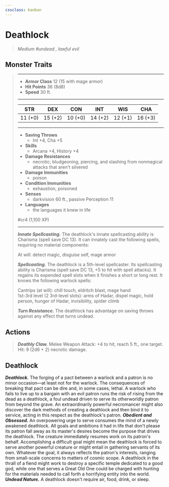 ```yaml
---
cssclass: kanban
---
```


# Deathlock
>*Medium #undead , lawful evil*
## Monster Traits
>___
>- **Armor Class** 12 (15 with mage armor)
>- **Hit Points** 36 (8d8)
>- **Speed** 30 ft.
>___
>|STR|DEX|CON|INT|WIS|CHA|
>|:---:|:---:|:---:|:---:|:---:|:---:|
>|11 (+0)|15 (+2)|10 (+0)|14 (+2)|12 (+1)|16 (+3)|
>___
>- **Saving Throws**
>	 - Int +4, Cha +5
>- **Skills**
>	 - Arcana +4, History +4
>- **Damage Resistances**
>	 - necrotic; bludgeoning, piercing, and slashing from nonmagical attacks that aren't silvered
>- **Damage Immunities**
>	 - poison
>- **Condition Immunities**
>	 - exhaustion, poisoned
>- **Senses**
>	 - darkvision 60 ft., passive Perception 11
>- **Languages**
>	 - the languages it knew in life
>
> #cr4 (1,100 XP)
>___
>***Innate Spellcasting.*** The deathlock's innate spellcasting ability is Charisma (spell save DC 13). It can innately cast the following spells, requiring no material components:  
>
>At will: detect magic, disguise self, mage armor  
>
>
>***Spellcasting.*** The deathlock is a 5th-level spellcaster. Its spellcasting ability is Charisma (spell save DC 13, +5 to hit with spell attacks). It regains its expended spell slots when it finishes a short or long rest. It knows the following warlock spells:  
>
>Cantrips (at will): chill touch, eldritch blast, mage hand  
>1st-3rd level (2 3rd-level slots): arms of Hadar, dispel magic, hold person, hunger of Hadar, invisibility, spider climb  
>
>
>***Turn Resistance.*** The deathlock has advantage on saving throws against any effect that turns undead.  
>
## Actions
>***Deathly Claw.*** Melee Weapon Attack: +4 to hit, reach 5 ft., one target. Hit: 9 (2d6 + 2) necrotic damage.
## Deathlock
***Deathlock.*** The forging of a pact between a warlock and a patron is no minor occasion—at least not for the warlock. The consequences of breaking that pact can be dire and, in some cases, lethal. A warlock who fails to live up to a bargain with an evil patron runs the risk of rising from the dead as a deathlock, a foul undead driven to serve its otherworldly patron from beyond the grave.
An extraordinarily powerful necromancer might also discover the dark methods of creating a deathlock and then bind it to service, acting in this respect as the deathlock's patron.
***Obedient and Obsessed.*** An overpowering urge to serve consumes the mind of a newly awakened deathlock. All goals and ambitions it had in life that don't please its patron fall away as its master's desires become the purpose that drives the deathlock. The creature immediately resumes work on its patron's behalf. Accomplishing a difficult goal might mean the deathlock is forced to serve another powerful creature or might entail in gathering servants of its own.
Whatever the goal, it always reflects the patron's interests, ranging from small-scale concerns to matters of cosmic scope. A deathlock in the thrall of a fiend might work to destroy a specific temple dedicated to a good god, while one that serves a Great Old One could be charged with hunting for the materials needed to call forth a horrifying entity into the world.
***Undead Nature.*** A deathlock doesn't require air, food, drink, or sleep.